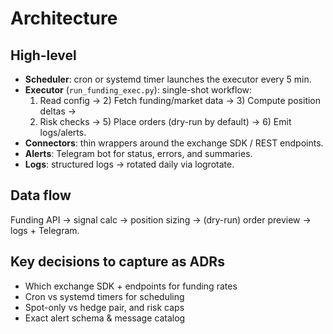 # Architecture

## High-level
- **Scheduler**: cron or systemd timer launches the executor every 5 min.
- **Executor** (`run_funding_exec.py`): single-shot workflow:
  1) Read config → 2) Fetch funding/market data → 3) Compute position deltas →
  4) Risk checks → 5) Place orders (dry-run by default) → 6) Emit logs/alerts.
- **Connectors**: thin wrappers around the exchange SDK / REST endpoints.
- **Alerts**: Telegram bot for status, errors, and summaries.
- **Logs**: structured logs → rotated daily via logrotate.

## Data flow
Funding API → signal calc → position sizing → (dry-run) order preview → logs + Telegram.

## Key decisions to capture as ADRs
- Which exchange SDK + endpoints for funding rates
- Cron vs systemd timers for scheduling
- Spot-only vs hedge pair, and risk caps
- Exact alert schema & message catalog
